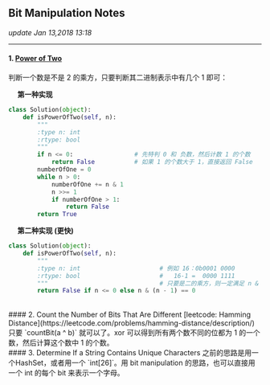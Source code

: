 ## Bit Manipulation Notes
_update Jan 13,2018  13:18_

---
#### 1. [Power of Two](https://leetcode.com/problems/power-of-two/description/)
判断一个数是不是 2 的乘方，只要判断其二进制表示中有几个 1 即可：

&emsp; **第一种实现**  
```python
class Solution(object):
    def isPowerOfTwo(self, n):
        """
        :type n: int
        :rtype: bool
        """
        if n <= 0:                 # 先特判 0 和 负数，然后计数 1 的个数
            return False           # 如果 1 的个数大于 1，直接返回 False
        numberOfOne = 0
        while n > 0:
            numberOfOne += n & 1
            n >>= 1
            if numberOfOne > 1:
                return False
        return True
```

&emsp; **第二种实现 (更快)**
```python
class Solution(object):
    def isPowerOfTwo(self, n):
        """
        :type n: int                      # 例如 16：0b0001 0000 
        :rtype: bool                      #   16-1 =  0000 1111
        """                               # 只要是二的乘方，则一定满足 n & (n-1) == 0
        return False if n <= 0 else n & (n - 1) == 0
```
<br>
#### 2. Count the Number of Bits That Are Different
[leetcode: Hamming Distance](https://leetcode.com/problems/hamming-distance/description/)  
只要 `countBit(a ^ b)` 就可以了。xor 可以得到所有两个数不同的位都为 1 的一个数，然后计算这个数中 1 的个数。
<br>
#### 3. Determine If a String Contains Unique Characters
之前的思路是用一个HashSet，或者用一个 `int[26]`。用 bit manipulation 的思路，也可以直接用一个 int 的每个 bit 来表示一个字母。





























